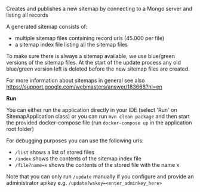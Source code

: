 Creates and publishes a new sitemap by connecting to a Mongo server and listing all records
 
A generated sitemap consists of:
 - multiple sitemap files containing record urls (45.000 per file)
 - a sitemap index file listing all the sitemap files
  
To make sure there is always a sitemap available, we use blue/green versions of the sitemap files. At the start of the
update process any old blue/green version left is deleted before the new sitemap files are created.

For more information about sitemaps in general see also https://support.google.com/webmasters/answer/183668?hl=en

**Run**

You can either run the application directly in your IDE (select 'Run' on SitemapApplication class) or
you can run `mvn clean package` and then start the provided docker-compose file (run `docker-compose up` in the 
application root folder)

For debugging purposes you can use the following urls:

  - `/list` shows a list of stored files
  - `/index` shows the contents of the sitemap index file
  - `/file?name=x` shows the contents of the stored file with the name x

Note that you can only run `/update` manually if you configure and provide an administrator apikey
e.g. `/update?wskey=<enter_adminkey_here>`
